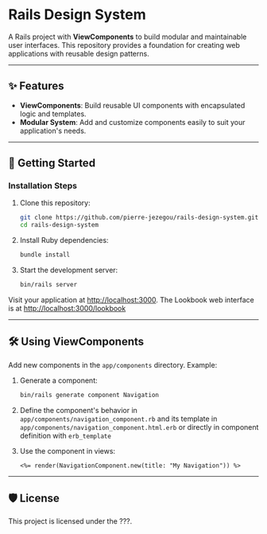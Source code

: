 # Rails Design System

A Rails project with **ViewComponents** to build modular and maintainable user interfaces.
This repository provides a foundation for creating web applications with reusable design patterns.

---

## ✨ Features
- **ViewComponents**: Build reusable UI components with encapsulated logic and templates.
- **Modular System**: Add and customize components easily to suit your application's needs.

---

## 🚀 Getting Started

### Installation Steps

1. Clone this repository:
   ```bash
   git clone https://github.com/pierre-jezegou/rails-design-system.git
   cd rails-design-system
   ```

2. Install Ruby dependencies:
   ```bash
   bundle install
   ```

4. Start the development server:
   ```bash
   bin/rails server
   ```

Visit your application at [http://localhost:3000](http://localhost:3000). The Lookbook web interface is at [http://localhost:3000/lookbook](http://localhost:3000/lookbook)

---

## 🛠 Using ViewComponents

Add new components in the `app/components` directory. Example:

1. Generate a component:
   ```bash
   bin/rails generate component Navigation
   ```

2. Define the component's behavior in `app/components/navigation_component.rb` and its template in `app/components/navigation_component.html.erb` or directly in component definition with `erb_template`

3. Use the component in views:
   ```erb
   <%= render(NavigationComponent.new(title: "My Navigation")) %>
   ```

---

## 🛡 License

This project is licensed under the ???.
